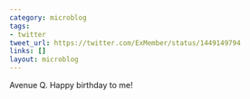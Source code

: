 ```yaml
---
category: microblog
tags:
- twitter
tweet_url: https://twitter.com/ExMember/status/1449149794
links: []
layout: microblog
---
```

Avenue Q. Happy birthday to me!
